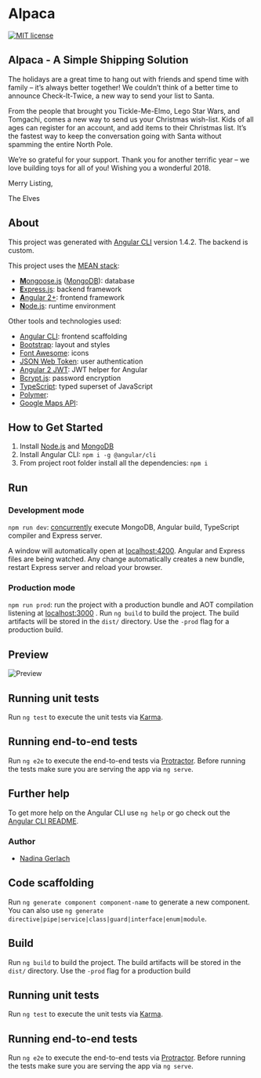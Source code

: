 # Alpaca
[![MIT license](http://img.shields.io/badge/license-MIT-lightgrey.svg)](http://opensource.org/licenses/MIT)
## Alpaca - A Simple Shipping Solution ##
The  holidays are a great time to hang out with friends and spend time with family – it’s always better together! We couldn’t think of a better time to announce Check-It-Twice, a new way to send your list to Santa.

From the people that brought you Tickle-Me-Elmo, Lego Star Wars, and Tomgachi, comes a new way to send us your Christmas wish-list. Kids of all ages can register for an account, and add items to their Christmas list. It’s the fastest way to keep the conversation going with Santa without spamming the entire North Pole. 

We’re so grateful for your support. Thank you for another terrific year – we love building toys for all of you! Wishing you a wonderful 2018.

Merry Listing,

The Elves

## About ##

This project was generated with [Angular CLI](https://github.com/angular/angular-cli) version 1.4.2. The backend is custom.

This project uses the [MEAN stack](https://en.wikipedia.org/wiki/MEAN_(software_bundle)):
* [**M**ongoose.js](http://www.mongoosejs.com) ([MongoDB](https://www.mongodb.com)): database
* [**E**xpress.js](http://expressjs.com): backend framework
* [**A**ngular 2+](https://angular.io): frontend framework
* [**N**ode.js](https://nodejs.org): runtime environment

Other tools and technologies used:
* [Angular CLI](https://cli.angular.io): frontend scaffolding
* [Bootstrap](http://www.getbootstrap.com): layout and styles
* [Font Awesome](http://fontawesome.io): icons
* [JSON Web Token](https://jwt.io): user authentication
* [Angular 2 JWT](https://github.com/auth0/angular2-jwt): JWT helper for Angular
* [Bcrypt.js](https://github.com/dcodeIO/bcrypt.js): password encryption
* [TypeScript](https://www.typescriptlang.org): typed superset of JavaScript
* [Polymer](https://www.polymer-project.org): 
* [Google Maps API](https://developers.google.com/maps/): 

## How to Get Started ##
1. Install [Node.js](https://nodejs.org) and [MongoDB](https://www.mongodb.com)
2. Install Angular CLI: `npm i -g @angular/cli`
3. From project root folder install all the dependencies: `npm i`

## Run
### Development mode
`npm run dev`: [concurrently](https://github.com/kimmobrunfeldt/concurrently) execute MongoDB, Angular build, TypeScript compiler and Express server.

A window will automatically open at [localhost:4200](http://localhost:4200). Angular and Express files are being watched. Any change automatically creates a new bundle, restart Express server and reload your browser.

### Production mode
`npm run prod`: run the project with a production bundle and AOT compilation listening at [localhost:3000](http://localhost:3000) . 
Run `ng build` to build the project. The build artifacts will be stored in the `dist/` directory. Use the `-prod` flag for a production build.

## Preview
![Preview](LINK)

## Running unit tests

Run `ng test` to execute the unit tests via [Karma](https://karma-runner.github.io).

## Running end-to-end tests

Run `ng e2e` to execute the end-to-end tests via [Protractor](http://www.protractortest.org/).
Before running the tests make sure you are serving the app via `ng serve`.

## Further help

To get more help on the Angular CLI use `ng help` or go check out the [Angular CLI README](https://github.com/angular/angular-cli/blob/master/README.md).

### Author
* [Nadina Gerlach](https://github.com/nadinagerlach)

## Code scaffolding

Run `ng generate component component-name` to generate a new component. You can also use `ng generate directive|pipe|service|class|guard|interface|enum|module`.

## Build

Run `ng build` to build the project. The build artifacts will be stored in the `dist/` directory. Use the `-prod` flag for a production build

## Running unit tests

Run `ng test` to execute the unit tests via [Karma](https://karma-runner.github.io).

## Running end-to-end tests

Run `ng e2e` to execute the end-to-end tests via [Protractor](http://www.protractortest.org/).
Before running the tests make sure you are serving the app via `ng serve`.

